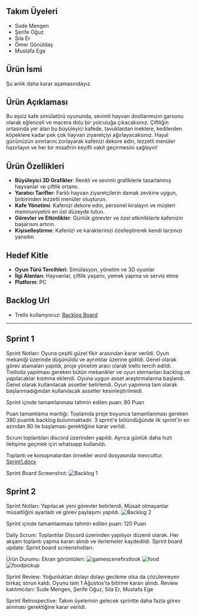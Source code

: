## Takım Üyeleri
- Sude Mengen
- Şerife Oğuz
- Sıla Er 
- Ömer Gönüldaş
- Mustafa Ege

## Ürün İsmi
Şu anlık daha karar aşamasındayız.
 
## Ürün Açıklaması
Bu eşsiz kafe simülatörü oyununda, sevimli hayvan dostlarımızın garsonu olarak eğlenceli ve macera dolu bir yolculuğa çıkacaksınız. Çiftliğin ortasında yer alan bu büyüleyici kafede, tavuklardan ineklere, kedilerden köpeklere kadar pek çok hayvan ziyaretçiyi ağırlayacaksınız. Hayal gücünüzün sınırlarını zorlayarak kafenizi dekore edin, lezzetli menüler hazırlayın ve her bir misafirin keyifli vakit geçirmesini sağlayın!

## Ürün Özellikleri
- **Büyüleyici 3D Grafikler**: Renkli ve sevimli grafiklerle tasarlanmış hayvanlar ve çiftlik ortamı.
- **Yaratıcı Tarifler**: Farklı hayvan ziyaretçilerin damak zevkine uygun, birbirinden lezzetli menüler oluşturun.
- **Kafe Yönetimi**: Kafenizi dekore edin, personel kiralayın ve müşteri memnuniyetini en üst düzeyde tutun.
- **Görevler ve Etkinlikler**: Günlük görevler ve özel etkinliklerle kafenizin başarısını artırın.
- **Kişiselleştirme**: Kafenizi ve karakterinizi özelleştirerek kendi tarzınızı yansıtın.

## Hedef Kitle
- **Oyun Türü Tercihleri**: Simülasyon, yönetim ve 3D oyunlar
- **İlgi Alanları**: Hayvanlar, çiftlik yaşamı, yemek yapma ve servis etme
- **Platform**: PC

## Backlog Url
- Trello kullanıyoruz:
[Backlog Board](https://trello.com/invite/b/34ftw9i6/ATTI845e1ede9058be7446d36330a8c0499a73376994/grup-110)
---
## Sprint 1
Sprint Notları: Oyuna çeşitli güzel fikir arasından karar verildi. Oyun mekaniği üzerinde düşünüldü ve ayrıntılar üzerine gidildi.
Genel olarak görev atamaları yapıldı, proje yönetim aracı olarak trello tercih edildi. Trelloda yapılması gereken bütün mekanikler ve oyun elemanları backlog ve yapılacaklar kısmına eklendi. 
Oyuna uygun asset araştırmalarına başlandı. Genel olarak kullanılacak assetler belirlendi. Oyun yapımına tam olarak başlanmadığından kullanılacak assetler kesinleştirilmedi.

Sprint içinde tamamlanması tahmin edilen puan: 80 Puan

Puan tamamlama mantığı: Toplamda proje boyunca tamamlanması gereken 380 puanlık backlog bulunmaktadır. 3 sprint'e bölündüğünde ilk sprint'in en azından 80 ile başlaması gerektiğine karar verildi.

Scrum toplantıları discord üzerinden yapıldı. Ayrıca günlük daha hızlı iletişime geçmek için whatsapp kullanıldı.

Toplantı ve konuşmalardan örnekler word dosyasında mevcuttur. [Sprint1.docx](https://github.com/user-attachments/files/16182603/sprint1.docx)

Sprint Board Screenshot:
![Backlog 1](https://github.com/mustafa-ege/GoogleOUA-Bootcamp-Grup110/blob/main/ProjectManagementDocuments/backlog1.png) 

## Sprint 2
Sprint Notları: Yapılacak yeni görevler belirlendi. Müsait olmayanlar müsaitliğini ayarladı ve görev paylaşımı yapıldı.
![Backlog 2](https://github.com/mustafa-ege/GoogleOUA-Bootcamp-Grup110/blob/main/ProjectManagementDocuments/backlog2.png) 

Sprint içinde tamamlanması tahmin edilen puan: 120 Puan

Daily Scrum: Toplantılar Discord üzerinden yapılıyor düzenli olarak. Her akşam toplantı yapma kararı alındı ve ilerlemeler kaydedildi.
Sprint board update: Sprint board screenshotları:

Ürün Durumu: Ekran görüntüleri:
![gamescenefirstlook](https://github.com/mustafa-ege/GoogleOUA-Bootcamp-Grup110/blob/main/ProjectManagementDocuments/gamescenefirstlook.png) 
![food](https://github.com/mustafa-ege/GoogleOUA-Bootcamp-Grup110/blob/main/ProjectManagementDocuments/foodspawn.png) 
![foodpickup](https://github.com/mustafa-ege/GoogleOUA-Bootcamp-Grup110/blob/main/ProjectManagementDocuments/foodpickup.png) 

Sprint Review: Yoğunluktan dolayı dolayı gecikme olsa da çözülemeyen birkaç sorun kaldı. Oyunu tam 1 Ağustos’ta bitirme kararı alındı. Review katılımcıları: Sude Mengen, Şerife Oğuz, Sıla Er, Mustafa Ege

Sprint Retrospective: Takım üyelerinin gelecek sprintte daha fazla görev alınması gerektiğine karar verildi.


